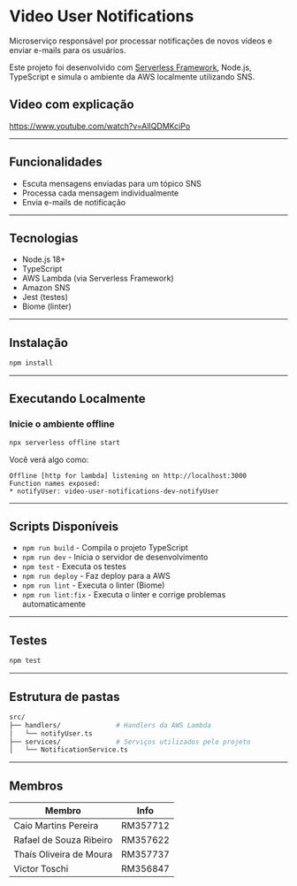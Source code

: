 # Video User Notifications

Microserviço responsável por processar notificações de novos vídeos e enviar e-mails para os usuários.

Este projeto foi desenvolvido com [Serverless Framework](https://www.serverless.com/), Node.js, TypeScript e simula o ambiente da AWS localmente utilizando SNS.

## Video com explicação
https://www.youtube.com/watch?v=AlIQDMKciPo

---

## Funcionalidades

- Escuta mensagens enviadas para um tópico SNS
- Processa cada mensagem individualmente
- Envia e-mails de notificação

---

## Tecnologias

- Node.js 18+
- TypeScript
- AWS Lambda (via Serverless Framework)
- Amazon SNS
- Jest (testes)
- Biome (linter)

---

## Instalação

```bash
npm install
```

---

## Executando Localmente

### Inicie o ambiente offline

```bash
npx serverless offline start
```

Você verá algo como:

```
Offline [http for lambda] listening on http://localhost:3000
Function names exposed:
* notifyUser: video-user-notifications-dev-notifyUser
```

---

## Scripts Disponíveis

- `npm run build` - Compila o projeto TypeScript
- `npm run dev` - Inicia o servidor de desenvolvimento
- `npm test` - Executa os testes
- `npm run deploy` - Faz deploy para a AWS
- `npm run lint` - Executa o linter (Biome)
- `npm run lint:fix` - Executa o linter e corrige problemas automaticamente

---

## Testes

```bash
npm test
```

---

## Estrutura de pastas

```bash
src/
├── handlers/              # Handlers da AWS Lambda
│   └── notifyUser.ts
├── services/              # Serviços utilizados pelo projeto
│   └── NotificationService.ts
```

---

## Membros

| Membro                        | Info     |
| ----------------------------- | -------- |
| Caio Martins Pereira          | RM357712 |
| Rafael de Souza Ribeiro       | RM357622 |
| Thaís Oliveira de Moura       | RM357737 |
| Victor Toschi                 | RM356847 |
